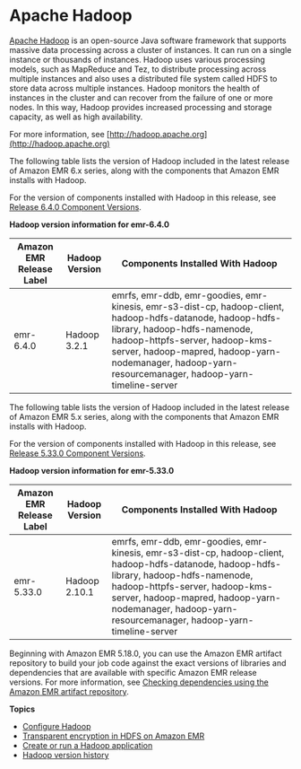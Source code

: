 # Apache Hadoop<a name="emr-hadoop"></a>

[Apache Hadoop](https://aws.amazon.com/elasticmapreduce/details/hadoop/) is an open\-source Java software framework that supports massive data processing across a cluster of instances\. It can run on a single instance or thousands of instances\. Hadoop uses various processing models, such as MapReduce and Tez, to distribute processing across multiple instances and also uses a distributed file system called HDFS to store data across multiple instances\. Hadoop monitors the health of instances in the cluster and can recover from the failure of one or more nodes\. In this way, Hadoop provides increased processing and storage capacity, as well as high availability\.

For more information, see [http://hadoop.apache.org](http://hadoop.apache.org)

The following table lists the version of Hadoop included in the latest release of Amazon EMR 6\.x series, along with the components that Amazon EMR installs with Hadoop\.

For the version of components installed with Hadoop in this release, see [Release 6\.4\.0 Component Versions](emr-640-release.md)\.


**Hadoop version information for emr\-6\.4\.0**  

| Amazon EMR Release Label | Hadoop Version | Components Installed With Hadoop | 
| --- | --- | --- | 
| emr\-6\.4\.0 | Hadoop 3\.2\.1 | emrfs, emr\-ddb, emr\-goodies, emr\-kinesis, emr\-s3\-dist\-cp, hadoop\-client, hadoop\-hdfs\-datanode, hadoop\-hdfs\-library, hadoop\-hdfs\-namenode, hadoop\-httpfs\-server, hadoop\-kms\-server, hadoop\-mapred, hadoop\-yarn\-nodemanager, hadoop\-yarn\-resourcemanager, hadoop\-yarn\-timeline\-server | 

The following table lists the version of Hadoop included in the latest release of Amazon EMR 5\.x series, along with the components that Amazon EMR installs with Hadoop\.

For the version of components installed with Hadoop in this release, see [Release 5\.33\.0 Component Versions](emr-5330-release.md)\.


**Hadoop version information for emr\-5\.33\.0**  

| Amazon EMR Release Label | Hadoop Version | Components Installed With Hadoop | 
| --- | --- | --- | 
| emr\-5\.33\.0 | Hadoop 2\.10\.1 | emrfs, emr\-ddb, emr\-goodies, emr\-kinesis, emr\-s3\-dist\-cp, hadoop\-client, hadoop\-hdfs\-datanode, hadoop\-hdfs\-library, hadoop\-hdfs\-namenode, hadoop\-httpfs\-server, hadoop\-kms\-server, hadoop\-mapred, hadoop\-yarn\-nodemanager, hadoop\-yarn\-resourcemanager, hadoop\-yarn\-timeline\-server | 

Beginning with Amazon EMR 5\.18\.0, you can use the Amazon EMR artifact repository to build your job code against the exact versions of libraries and dependencies that are available with specific Amazon EMR release versions\. For more information, see [Checking dependencies using the Amazon EMR artifact repository](emr-artifact-repository.md)\.

**Topics**
+ [Configure Hadoop](emr-hadoop-config.md)
+ [Transparent encryption in HDFS on Amazon EMR](emr-encryption-tdehdfs.md)
+ [Create or run a Hadoop application](emr-hadoop-application.md)
+ [Hadoop version history](Hadoop-release-history.md)